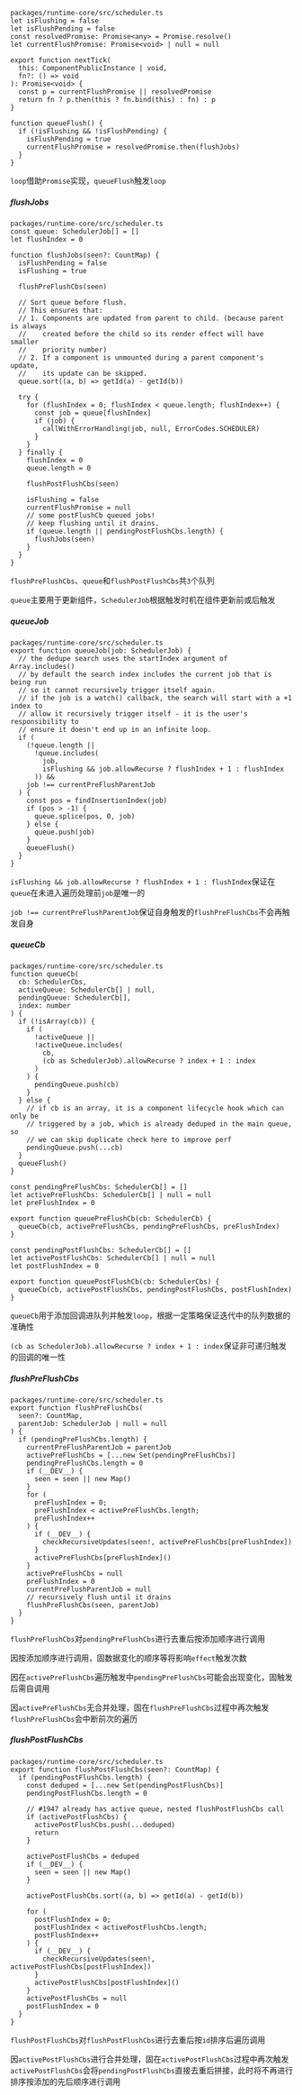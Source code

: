 ```
packages/runtime-core/src/scheduler.ts
let isFlushing = false
let isFlushPending = false
const resolvedPromise: Promise<any> = Promise.resolve()
let currentFlushPromise: Promise<void> | null = null

export function nextTick(
  this: ComponentPublicInstance | void,
  fn?: () => void
): Promise<void> {
  const p = currentFlushPromise || resolvedPromise
  return fn ? p.then(this ? fn.bind(this) : fn) : p
}

function queueFlush() {
  if (!isFlushing && !isFlushPending) {
    isFlushPending = true
    currentFlushPromise = resolvedPromise.then(flushJobs)
  }
}
```

`loop`借助`Promise`实现，`queueFlush`触发`loop`

##### flushJobs

```
packages/runtime-core/src/scheduler.ts
const queue: SchedulerJob[] = []
let flushIndex = 0

function flushJobs(seen?: CountMap) {
  isFlushPending = false
  isFlushing = true

  flushPreFlushCbs(seen)

  // Sort queue before flush.
  // This ensures that:
  // 1. Components are updated from parent to child. (because parent is always
  //    created before the child so its render effect will have smaller
  //    priority number)
  // 2. If a component is unmounted during a parent component's update,
  //    its update can be skipped.
  queue.sort((a, b) => getId(a) - getId(b))

  try {
    for (flushIndex = 0; flushIndex < queue.length; flushIndex++) {
      const job = queue[flushIndex]
      if (job) {
        callWithErrorHandling(job, null, ErrorCodes.SCHEDULER)
      }
    }
  } finally {
    flushIndex = 0
    queue.length = 0

    flushPostFlushCbs(seen)

    isFlushing = false
    currentFlushPromise = null
    // some postFlushCb queued jobs!
    // keep flushing until it drains.
    if (queue.length || pendingPostFlushCbs.length) {
      flushJobs(seen)
    }
  }
}
```

`flushPreFlushCbs`、`queue`和`flushPostFlushCbs`共`3`个队列

`queue`主要用于更新组件，`SchedulerJob`根据触发时机在组件更新前或后触发

##### queueJob

```
packages/runtime-core/src/scheduler.ts
export function queueJob(job: SchedulerJob) {
  // the dedupe search uses the startIndex argument of Array.includes()
  // by default the search index includes the current job that is being run
  // so it cannot recursively trigger itself again.
  // if the job is a watch() callback, the search will start with a +1 index to
  // allow it recursively trigger itself - it is the user's responsibility to
  // ensure it doesn't end up in an infinite loop.
  if (
    (!queue.length ||
      !queue.includes(
        job,
        isFlushing && job.allowRecurse ? flushIndex + 1 : flushIndex
      )) &&
    job !== currentPreFlushParentJob
  ) {
    const pos = findInsertionIndex(job)
    if (pos > -1) {
      queue.splice(pos, 0, job)
    } else {
      queue.push(job)
    }
    queueFlush()
  }
}
```

`isFlushing && job.allowRecurse ? flushIndex + 1 : flushIndex`保证在`queue`在未进入遍历处理前`job`是唯一的

`job !== currentPreFlushParentJob`保证自身触发的`flushPreFlushCbs`不会再触发自身

##### queueCb

```
packages/runtime-core/src/scheduler.ts
function queueCb(
  cb: SchedulerCbs,
  activeQueue: SchedulerCb[] | null,
  pendingQueue: SchedulerCb[],
  index: number
) {
  if (!isArray(cb)) {
    if (
      !activeQueue ||
      !activeQueue.includes(
        cb,
        (cb as SchedulerJob).allowRecurse ? index + 1 : index
      )
    ) {
      pendingQueue.push(cb)
    }
  } else {
    // if cb is an array, it is a component lifecycle hook which can only be
    // triggered by a job, which is already deduped in the main queue, so
    // we can skip duplicate check here to improve perf
    pendingQueue.push(...cb)
  }
  queueFlush()
}

const pendingPreFlushCbs: SchedulerCb[] = []
let activePreFlushCbs: SchedulerCb[] | null = null
let preFlushIndex = 0

export function queuePreFlushCb(cb: SchedulerCb) {
  queueCb(cb, activePreFlushCbs, pendingPreFlushCbs, preFlushIndex)
}

const pendingPostFlushCbs: SchedulerCb[] = []
let activePostFlushCbs: SchedulerCb[] | null = null
let postFlushIndex = 0

export function queuePostFlushCb(cb: SchedulerCbs) {
  queueCb(cb, activePostFlushCbs, pendingPostFlushCbs, postFlushIndex)
}
```

`queueCb`用于添加回调进队列并触发`loop`，根据一定策略保证迭代中的队列数据的准确性

`(cb as SchedulerJob).allowRecurse ? index + 1 : index`保证非可递归触发的回调的唯一性

##### flushPreFlushCbs

```
packages/runtime-core/src/scheduler.ts
export function flushPreFlushCbs(
  seen?: CountMap,
  parentJob: SchedulerJob | null = null
) {
  if (pendingPreFlushCbs.length) {
    currentPreFlushParentJob = parentJob
    activePreFlushCbs = [...new Set(pendingPreFlushCbs)]
    pendingPreFlushCbs.length = 0
    if (__DEV__) {
      seen = seen || new Map()
    }
    for (
      preFlushIndex = 0;
      preFlushIndex < activePreFlushCbs.length;
      preFlushIndex++
    ) {
      if (__DEV__) {
        checkRecursiveUpdates(seen!, activePreFlushCbs[preFlushIndex])
      }
      activePreFlushCbs[preFlushIndex]()
    }
    activePreFlushCbs = null
    preFlushIndex = 0
    currentPreFlushParentJob = null
    // recursively flush until it drains
    flushPreFlushCbs(seen, parentJob)
  }
}
```

`flushPreFlushCbs`对`pendingPreFlushCbs`进行去重后按添加顺序进行调用

因按添加顺序进行调用，固数据变化的顺序等将影响`effect`触发次数

因在`activePreFlushCbs`遍历触发中`pendingPreFlushCbs`可能会出现变化，固触发后需自调用

因`activePreFlushCbs`无合并处理，固在`flushPreFlushCbs`过程中再次触发`flushPreFlushCbs`会中断前次的遍历

##### flushPostFlushCbs

```
packages/runtime-core/src/scheduler.ts
export function flushPostFlushCbs(seen?: CountMap) {
  if (pendingPostFlushCbs.length) {
    const deduped = [...new Set(pendingPostFlushCbs)]
    pendingPostFlushCbs.length = 0

    // #1947 already has active queue, nested flushPostFlushCbs call
    if (activePostFlushCbs) {
      activePostFlushCbs.push(...deduped)
      return
    }

    activePostFlushCbs = deduped
    if (__DEV__) {
      seen = seen || new Map()
    }

    activePostFlushCbs.sort((a, b) => getId(a) - getId(b))

    for (
      postFlushIndex = 0;
      postFlushIndex < activePostFlushCbs.length;
      postFlushIndex++
    ) {
      if (__DEV__) {
        checkRecursiveUpdates(seen!, activePostFlushCbs[postFlushIndex])
      }
      activePostFlushCbs[postFlushIndex]()
    }
    activePostFlushCbs = null
    postFlushIndex = 0
  }
}
```

`flushPostFlushCbs`对`flushPostFlushCbs`进行去重后按`id`排序后遍历调用

因`activePostFlushCbs`进行合并处理，固在`activePostFlushCbs`过程中再次触发`activePostFlushCbs`会将`pendingPostFlushCbs`直接去重后拼接，此时将不再进行排序按添加的先后顺序进行调用
